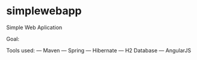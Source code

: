 # simplewebapp
Simple Web Aplication

Goal:

Tools used:
  — Maven
  — Spring
  — Hibernate
  — H2 Database
  — AngularJS

